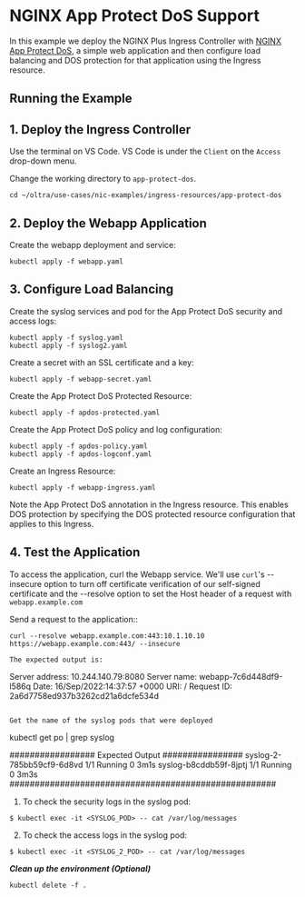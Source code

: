 # NGINX App Protect DoS Support

In this example we deploy the NGINX Plus Ingress Controller with [NGINX App Protect DoS](https://www.nginx.com/products/nginx-app-protect-dos/), a simple web application and then configure load balancing and DOS protection for that application using the Ingress resource.

## Running the Example

## 1. Deploy the Ingress Controller

Use the terminal on VS Code. VS Code is under the `Client` on the `Access` drop-down menu. 

Change the working directory to `app-protect-dos`.
```
cd ~/oltra/use-cases/nic-examples/ingress-resources/app-protect-dos
```

## 2. Deploy the Webapp Application

Create the webapp deployment and service:
```
kubectl apply -f webapp.yaml
```

## 3. Configure Load Balancing
Create the syslog services and pod for the App Protect DoS security and access logs:
```
kubectl apply -f syslog.yaml
kubectl apply -f syslog2.yaml
```
Create a secret with an SSL certificate and a key:
```
kubectl apply -f webapp-secret.yaml
```
Create the App Protect DoS Protected Resource:
```
kubectl apply -f apdos-protected.yaml
```
Create the App Protect DoS policy and log configuration:
```
kubectl apply -f apdos-policy.yaml
kubectl apply -f apdos-logconf.yaml
```
Create an Ingress Resource:
```
kubectl apply -f webapp-ingress.yaml
```
Note the App Protect DoS annotation in the Ingress resource. This enables DOS protection by specifying the DOS protected resource configuration that applies to this Ingress.

## 4. Test the Application

To access the application, curl the Webapp service. We'll use `curl`'s --insecure option to turn off certificate verification of our self-signed
certificate and the --resolve option to set the Host header of a request with `webapp.example.com`

Send a request to the application::
```
curl --resolve webapp.example.com:443:10.1.10.10 https://webapp.example.com:443/ --insecure

The expected output is:
```
Server address: 10.244.140.79:8080
Server name: webapp-7c6d448df9-l586q
Date: 16/Sep/2022:14:37:57 +0000
URI: /
Request ID: 2a6d7758ed937b3262cd21a6dcfe534d
```

Get the name of the syslog pods that were deployed
```
kubectl get po | grep syslog

#################   Expected Output   ################
syslog-2-785bb59cf9-6d8vd    1/1     Running   0              3m1s
syslog-b8cddb59f-8jptj       1/1     Running   0              3m3s
#####################################################

1. To check the security logs in the syslog pod:
```
$ kubectl exec -it <SYSLOG_POD> -- cat /var/log/messages
```
2. To check the access logs in the syslog pod:
```
$ kubectl exec -it <SYSLOG_2_POD> -- cat /var/log/messages
```

***Clean up the environment (Optional)***
```
kubectl delete -f .
```    